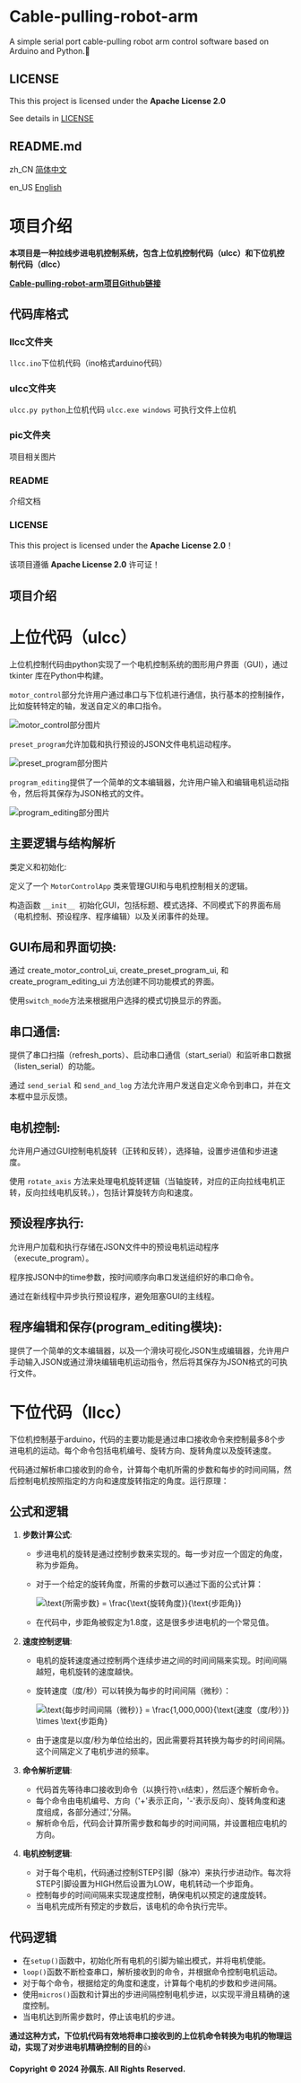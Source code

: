 # Cable-pulling-robot-arm
A simple serial port cable-pulling robot arm control software based on Arduino and Python.🐍
## LICENSE

This this project is licensed under the **Apache License 2.0**

See details in [LICENSE](LICENSE)

## README.md

zh_CN [简体中文](README.md)


en_US [English](README.en_US.md)

# 项目介绍

**本项目是一种拉线步进电机控制系统，包含上位机控制代码（ulcc）和下位机控制代码（dlcc）**


**[Cable-pulling-robot-arm项目Github链接](https://github.com/10032-bili/Cable-pulling-robot-arm/ "https://github.com/10032-bili/Cable-pulling-robot-arm/")**
## 代码库格式

 ### llcc文件夹

  
  `llcc.ino`下位机代码（ino格式arduino代码）

  ### ulcc文件夹

  
  `ulcc.py python`上位机代码
  `ulcc.exe windows` 可执行文件上位机


  ### pic文件夹

  
  项目相关图片

  ### README

  
  介绍文档

  ### LICENSE

  
  This this project is licensed under the **Apache License 2.0**！

  
  该项目遵循 **Apache License 2.0** 许可证！


## 项目介绍

# 上位代码（ulcc）
  上位机控制代码由python实现了一个电机控制系统的图形用户界面（GUI），通过 tkinter 库在Python中构建。
  
  `motor_control`部分允许用户通过串口与下位机进行通信，执行基本的控制操作，比如旋转特定的轴，发送自定义的串口指令。

  
  ![motor_control部分图片](pic/zhmotor_control.jpg "motor_control部分图片")

  `preset_program`允许加载和执行预设的JSON文件电机运动程序。

  
  ![preset_program部分图片](pic/zhpreset_program.jpg "preset_program部分图片")

  `program_editing`提供了一个简单的文本编辑器，允许用户输入和编辑电机运动指令，然后将其保存为JSON格式的文件。  

  
  ![program_editing部分图片](pic/zhprogram_editing.jpg "program_editing部分图片")

## 主要逻辑与结构解析
类定义和初始化:  


定义了一个 `MotorControlApp` 类来管理GUI和与电机控制相关的逻辑。

构造函数 `__init__ `初始化GUI，包括标题、模式选择、不同模式下的界面布局（电机控制、预设程序、程序编辑）以及关闭事件的处理。  

## GUI布局和界面切换:

  通过 create_motor_control_ui, create_preset_program_ui, 和 create_program_editing_ui 方法创建不同功能模式的界面。  

使用`switch_mode`方法来根据用户选择的模式切换显示的界面。  

## 串口通信:

提供了串口扫描（refresh_ports）、启动串口通信（start_serial）和监听串口数据（listen_serial）的功能。  

通过 `send_serial` 和 `send_and_log` 方法允许用户发送自定义命令到串口，并在文本框中显示反馈。
## 电机控制:

允许用户通过GUI控制电机旋转（正转和反转），选择轴，设置步进值和步进速度。  

使用 `rotate_axis` 方法来处理电机旋转逻辑（当轴旋转，对应的正向拉线电机正转，反向拉线电机反转。），包括计算旋转方向和速度。  

## 预设程序执行:  


允许用户加载和执行存储在JSON文件中的预设电机运动程序（execute_program）。  


程序按JSON中的time参数，按时间顺序向串口发送组织好的串口命令。

通过在新线程中异步执行预设程序，避免阻塞GUI的主线程。  

## 程序编辑和保存(program_editing模块):

提供了一个简单的文本编辑器，以及一个滑块可视化JSON生成编辑器，允许用户手动输入JSON或通过滑块编辑电机运动指令，然后将其保存为JSON格式的可执行文件。

# 下位代码（llcc）


  下位机控制基于arduino，代码的主要功能是通过串口接收命令来控制最多8个步进电机的运动。每个命令包括电机编号、旋转方向、旋转角度以及旋转速度。
  
  代码通过解析串口接收到的命令，计算每个电机所需的步数和每步的时间间隔，然后控制电机按照指定的方向和速度旋转指定的角度。运行原理：

## 公式和逻辑

1. **步数计算公式**:
   - 步进电机的旋转是通过控制步数来实现的。每一步对应一个固定的角度，称为步距角。
   - 对于一个给定的旋转角度，所需的步数可以通过下面的公式计算：
  
     ![\text{所需步数} = \frac{\text{旋转角度}}{\text{步距角}}](pic/step.png "step公式图片")


   - 在代码中，步距角被假定为1.8度，这是很多步进电机的一个常见值。

2. **速度控制逻辑**:
   - 电机的旋转速度通过控制两个连续步进之间的时间间隔来实现。时间间隔越短，电机旋转的速度越快。
   - 旋转速度（度/秒）可以转换为每步的时间间隔（微秒）：
   
     ![\text{每步时间间隔（微秒）} = \frac{1,000,000}{\text{速度（度/秒）}} \times \text{步距角}](pic/speed.png "speed公式图片")
     
   - 由于速度是以度/秒为单位给出的，因此需要将其转换为每步的时间间隔。这个间隔定义了电机步进的频率。

3. **命令解析逻辑**:
   - 代码首先等待串口接收到命令（以换行符`\n`结束），然后逐个解析命令。
   - 每个命令由电机编号、方向（'+'表示正向，'-'表示反向）、旋转角度和速度组成，各部分通过','分隔。
   - 解析命令后，代码会计算所需步数和每步的时间间隔，并设置相应电机的方向。

4. **电机控制逻辑**:
   - 对于每个电机，代码通过控制STEP引脚（脉冲）来执行步进动作。每次将STEP引脚设置为HIGH然后设置为LOW，电机转动一个步距角。
   - 控制每步的时间间隔来实现速度控制，确保电机以预定的速度旋转。
   - 当电机完成所有预定的步数后，该电机的命令执行完毕。

## 代码逻辑

- 在`setup()`函数中，初始化所有电机的引脚为输出模式，并将电机使能。
- `loop()`函数不断检查串口，解析接收到的命令，并根据命令控制电机运动。
- 对于每个命令，根据给定的角度和速度，计算每个电机的步数和步进间隔。
- 使用`micros()`函数和计算出的步进间隔控制电机步进，以实现平滑且精确的速度控制。
- 当电机达到所需步数时，停止该电机的步进。

**通过这种方式，下位机代码有效地将串口接收到的上位机命令转换为电机的物理运动，实现了对步进电机精确控制的目的**👍


**Copyright © 2024 孙佩东. All Rights Reserved.**
